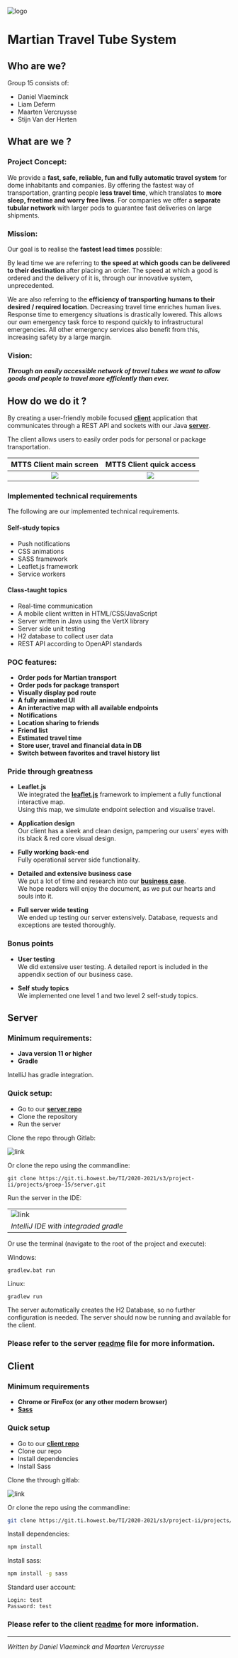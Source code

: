 ![logo](img/MTTS.png)

# Martian Travel Tube System

## Who are we?

Group 15 consists of: 

* Daniel Vlaeminck  
* Liam Deferm  
* Maarten Vercruysse  
* Stijn Van der Herten


## What are we ?

### Project Concept:

We provide a **fast, safe, reliable, fun and fully automatic travel system** for dome inhabitants and companies. 
By offering the fastest way of transportation, granting people **less travel time**, which translates to **more sleep, freetime and worry free lives**. 
For companies we offer a **separate tubular network** with larger pods to guarantee fast deliveries on large shipments. 

### Mission:
Our goal is to realise the **fastest lead times** possible:

By lead time we are referring to **the speed at which goods can be delivered to their destination** after placing an order. 
The speed at which a good is ordered and the delivery of it is, through our innovative system, unprecedented.

We are also referring to the **efficiency of transporting humans to their desired / required location**. 
Decreasing travel time enriches human lives. Response time to emergency situations is drastically lowered. 
This allows our own emergency task force to respond quickly to infrastructural emergencies. 
All other emergency services also benefit from this, increasing safety by a large margin.

### Vision:
***Through an easily accessible network of travel tubes we want to 
allow goods and people to travel more efficiently than ever.***

## How do we do it ?

By creating a user-friendly mobile focused [**client**](https://git.ti.howest.be/TI/2020-2021/s3/project-ii/projects/groep-15/client) application that communicates through a REST API and sockets with
our Java [**server**](https://git.ti.howest.be/TI/2020-2021/s3/project-ii/projects/groep-15/server). 

The client allows users to easily order pods for personal or package transportation.

MTTS Client main screen             |  MTTS Client quick access
:-------------------------:|:-------------------------:|
![](img/mtts%20main%20screen.jpg)  |  ![](img/mtts%20quick%20access.jpg)
 
### Implemented technical requirements
The following are our implemented technical requirements.

#### Self-study topics

* Push notifications
* CSS animations
* SASS framework
* Leaflet.js framework
* Service workers

#### Class-taught topics

* Real-time communication
* A mobile client written in HTML/CSS/JavaScript
* Server written in Java using the VertX library
* Server side unit testing
* H2 database to collect user data
* REST API according to OpenAPI standards

### POC features:

* **Order pods for Martian transport**
* **Order pods for package transport**
* **Visually display pod route**
* **A fully animated UI**
* **An interactive map with all available endpoints**
* **Notifications**
* **Location sharing to friends**
* **Friend list**
* **Estimated travel time**
* **Store user, travel and financial data in DB**
* **Switch between favorites and travel history list**

### Pride through greatness

* **Leaflet.js**  
We integrated the [**leaflet.js**](https://leafletjs.com/) framework to implement a fully functional interactive map.  
Using this map, we simulate endpoint selection and visualise travel.
   
* **Application design**  
Our client has a sleek and clean design, pampering our users' eyes with its black & red core visual design.

* **Fully working back-end**  
Fully operational server side functionality.

* **Detailed and extensive business case**  
We put a lot of time and research into our [**business case**](https://docs.google.com/document/d/1QwD8wydDN4ZRtoG5qReoxWugFHmOW6QBVUOFlBgrpQs).  
We hope readers will enjoy the document, as we put our hearts and souls into it.   
  
* **Full server wide testing**  
We ended up testing our server extensively.
Database, requests and exceptions are tested thoroughly.

### Bonus points

* **User testing**  
We did extensive user testing. A detailed report is included in the appendix section of our business case.

* **Self study topics**  
We implemented one level 1 and two level 2 self-study topics. 

## Server

### Minimum requirements:

* **Java version 11 or higher**
* **Gradle**

IntelliJ has gradle integration. 

 
### Quick setup:
* Go to our [**server repo**](https://git.ti.howest.be/TI/2020-2021/s3/project-ii/projects/groep-15/server)
* Clone the repository
* Run the server

Clone the repo through Gitlab: 

![link](img/clone%20repo.png)

Or clone the repo using the commandline:
```shell
git clone https://git.ti.howest.be/TI/2020-2021/s3/project-ii/projects/groep-15/server.git
```

Run the server in the IDE:

||
|---|
|![link](img/run%20server.png)|
|*IntelliJ IDE with integraded gradle*|

Or use the terminal (navigate to the root of the project and execute):

Windows: 
```shell
gradlew.bat run
```
Linux:
```shell
gradlew run
```

The server automatically creates the H2 Database, so no further configuration is needed.
The server should now be running and available for the client.

### Please refer to the server [readme](https://git.ti.howest.be/TI/2020-2021/s3/project-ii/projects/groep-15/server) file for more information. 

## Client

### Minimum requirements

* **Chrome or FireFox (or any other modern browser)**
* **[Sass](https://sass-lang.com/)**

### Quick setup

* Go to our [**client repo**](https://git.ti.howest.be/TI/2020-2021/s3/project-ii/projects/groep-15/client)
* Clone our repo
* Install dependencies
* Install Sass

Clone the through gitlab:

![link](img/clone%20repo.png)

Or clone the repo using the commandline:
```bash
git clone https://git.ti.howest.be/TI/2020-2021/s3/project-ii/projects/groep-15/client.git
```
Install dependencies:
```bash
npm install
```
Install sass:
```bash
npm install -g sass
```
Standard user account:
```
Login: test
Password: test
```

### Please refer to the client [readme](https://git.ti.howest.be/TI/2020-2021/s3/project-ii/projects/groep-15/client) for more information.

---

*Written by Daniel Vlaeminck and Maarten Vercruysse*